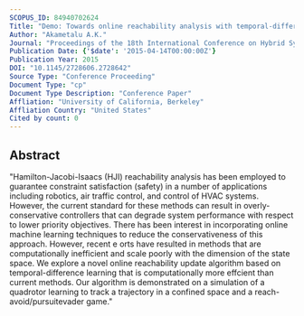 ```yaml
---
SCOPUS_ID: 84940702624
Title: "Demo: Towards online reachability analysis with temporal-differencing"
Author: "Akametalu A.K."
Journal: "Proceedings of the 18th International Conference on Hybrid Systems: Computation and Control, HSCC 2015"
Publication Date: {'$date': '2015-04-14T00:00:00Z'}
Publication Year: 2015
DOI: "10.1145/2728606.2728642"
Source Type: "Conference Proceeding"
Document Type: "cp"
Document Type Description: "Conference Paper"
Affliation: "University of California, Berkeley"
Affliation Country: "United States"
Cited by count: 0
---
```


## Abstract
"Hamilton-Jacobi-Isaacs (HJI) reachability analysis has been employed to guarantee constraint satisfaction (safety) in a number of applications including robotics, air traffic control, and control of HVAC systems. However, the current standard for these methods can result in overly-conservative controllers that can degrade system performance with respect to lower priority objectives. There has been interest in incorporating online machine learning techniques to reduce the conservativeness of this approach. However, recent e orts have resulted in methods that are computationally inefficient and scale poorly with the dimension of the state space. We explore a novel online reachability update algorithm based on temporal-difference learning that is computationally more effcient than current methods. Our algorithm is demonstrated on a simulation of a quadrotor learning to track a trajectory in a confined space and a reach-avoid/pursuitevader game."
